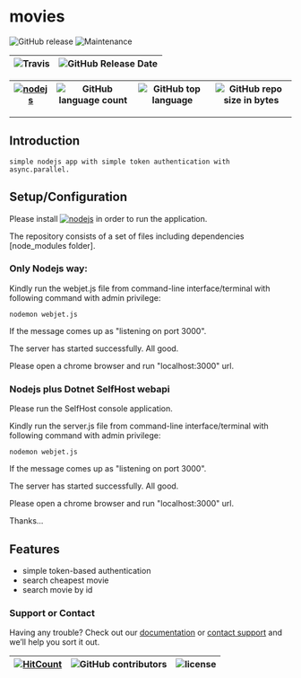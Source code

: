 # movies


 ![GitHub release](https://img.shields.io/github/release/ajeetx/movie.svg?style=for-the-badge) ![Maintenance](https://img.shields.io/maintenance/yes/2018.svg?style=for-the-badge)

![Travis](https://img.shields.io/travis/AJEETX/movie.svg) |![GitHub Release Date](https://img.shields.io/github/release-date/ajeetx/movie.svg)|
| --- | --- |

[![nodejs](https://img.shields.io/badge/node-js-blue.svg?style=plastic)](https://nodejs.org/en/) | ![GitHub language count](https://img.shields.io/github/languages/count/ajeetx/movie.svg) | ![GitHub top language](https://img.shields.io/github/languages/top/ajeetx/movie.svg) |![GitHub repo size in bytes](https://img.shields.io/github/repo-size/ajeetx/movie.svg) 
| ---          | ---        | ---      | ---        | 

---------------------------------------
## Introduction

```
simple nodejs app with simple token authentication with async.parallel.   
```
## Setup/Configuration

Please install [![nodejs](https://img.shields.io/badge/node-js-blue.svg?style=plastic)](https://nodejs.org/en/) in order to run the application.

The repository consists of a set of files including dependencies [node_modules folder].

### Only Nodejs way: 

Kindly run the webjet.js file from command-line interface/terminal with following command with admin privilege: 

```
nodemon webjet.js
```
If the message comes up as "listening on port 3000". 

The server has started successfully. All good.

Please open a chrome browser and run "localhost:3000" url.

### Nodejs plus Dotnet SelfHost webapi

Please run the SelfHost console application.

Kindly run the server.js file from command-line interface/terminal with following command with admin privilege: 

```
nodemon webjet.js
```
If the message comes up as "listening on port 3000". 

The server has started successfully. All good.

Please open a chrome browser and run "localhost:3000" url.


Thanks...

## Features
-	simple token-based authentication
-	search cheapest movie
-	search movie by id 
### Support or Contact

Having any trouble? Check out our [documentation](https://github.com/AJEETX/movie/blob/master/README.md) or [contact support](mailto:ajeetkumar@email.com) and we’ll help you sort it out.


[![HitCount](http://hits.dwyl.io/ajeetx/movieyy/projects/1.svg)](http://hits.dwyl.io/ajeetx/movie/projects/1) | ![GitHub contributors](https://img.shields.io/github/contributors/ajeetx/movie.svg?style=plastic)|![license](https://img.shields.io/github/license/ajeetx/movie.svg?style=plastic)|
 | --- | --- | ---|

